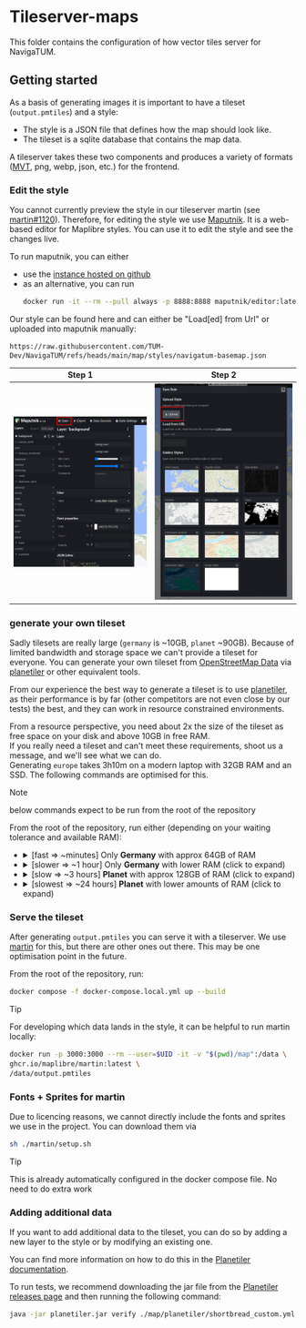 # Tileserver-maps

This folder contains the configuration of how vector tiles server for NavigaTUM.

## Getting started

As a basis of generating images it is important to have a tileset (`output.pmtiles`) and a style:
- The style is a JSON file that defines how the map should look like.
- The tileset is a sqlite database that contains the map data.

A tileserver takes these two components and produces a variety of
formats ([MVT](https://github.com/mapbox/vector-tile-spec), png, webp, json, etc.) for the frontend.

### Edit the style

You cannot currently preview the style in our tileserver martin
(see [martin#1120](https://github.com/maplibre/martin/issues/1120)).
Therefore, for editing the style we use [Maputnik](https://github.com/maputnik/editor).
It is a web-based editor for Maplibre styles.
You can use it to edit the style and see the changes live.

To run maputnik, you can either

- use the [instance hosted on github](https://maputnik.github.io/)
- as an alternative, you can run
  ```bash
  docker run -it --rm --pull always -p 8888:8888 maputnik/editor:latest
  ```

Our style can be found here and can either be "Load[ed] from Url" or uploaded into maputnik manually:

```
https://raw.githubusercontent.com/TUM-Dev/NavigaTUM/refs/heads/main/map/styles/navigatum-basemap.json
```

| Step 1                                                                                         | Step 2                                                                                              |
|------------------------------------------------------------------------------------------------|-----------------------------------------------------------------------------------------------------|
| ![Where in Maputnik to click to import a style](/resources/documentation/maputnik-import1.png) | ![Where in Maputnik to click then to import a style](/resources/documentation/maputnik-import2.png) |

### generate your own tileset

Sadly tilesets are really large (`germany` is ~10GB, `planet` ~90GB).
Because of limited bandwidth and storage space we can't provide a tileset for everyone.
You can generate your own tileset from [OpenStreetMap Data](https://osmdata.openstreetmap.de/)
via [planetiler](https://github.com/onthegomap/planetiler) or other equivalent tools.

From our experience the best way to generate a tileset is to
use [planetiler](https://github.com/onthegomap/planetiler), as their performance is by far (other competitors are not
even close by our tests) the best, and they can work in resource constrained environments.

From a resource perspective, you need about 2x the size of the tileset as free space on your disk and above 10GB in free
RAM.  
If you really need a tileset and can't meet these requirements, shoot us a message, and we'll see what we can do.  
Generating `europe` takes 3h10m on a modern laptop with 32GB RAM and an SSD. The following commands are optimised for
this.

> [!NOTE]
> below commands expect to be run from the root of the repository

From the root of the repository, run either (depending on your waiting tolerance and available RAM):

- <details><summary>[fast => ~minutes] Only <b>Germany</b> with approx 64GB of RAM</summary>

  ```bash
  docker run --rm --user=$UID -it \
  -e JAVA_TOOL_OPTIONS="-Xmx54g" -v "$(pwd)/map":/data \
  ghcr.io/onthegomap/planetiler:latest \
  /data/planetiler/shortbread_custom.yml \
  --download --download-threads=10 --download-chunk-size-mb=1000 \
  --fetch-wikidata --languages=de,en \
  --Xmx54g --nodemap-type=sparsearray --nodemap-storage=ram \
   --area=germany \
   --output=/data/output.pmtiles
  ```

  </details>

- <details><summary>[slower => ~1 hour] Only <b>Germany</b> with lower RAM (click to expand)</summary>

  ```bash
  docker run --rm --user=$UID -it \
  -e JAVA_TOOL_OPTIONS="-Xmx10g" -v "$(pwd)/map":/data \
  ghcr.io/onthegomap/planetiler:latest \
  /data/planetiler/shortbread_custom.yml \
  --download --download-threads=10 --download-chunk-size-mb=1000 \
  --fetch-wikidata --languages=de,en \
  --Xmx10g --storage=mmap \
   --area=germany \
   --output=/data/output.pmtiles
  ```

  </details>

- <details><summary>[slow => ~3 hours] <b>Planet</b> with approx 128GB of RAM (click to expand)</summary>

  ```bash
  docker run --rm --user=$UID -it \
  -e JAVA_TOOL_OPTIONS="-Xmx100g" -v "$(pwd)/map":/data \
  ghcr.io/onthegomap/planetiler:latest \
  /data/planetiler/shortbread_custom.yml \
  --download --download-threads=10 --download-chunk-size-mb=1000 \
  --fetch-wikidata --languages=de,en \
  --Xmx100g --nodemap-type=sparsearray --nodemap-storage=ram \
  --area=planet --bounds=world \
  --output=/data/output.pmtiles
  ```

  </details>

- <details><summary>[slowest => ~24 hours] <b>Planet</b> with lower amounts of RAM (click to expand)</summary>

  ```bash
  docker run --rm --user=$UID -it \
  -e JAVA_TOOL_OPTIONS="-Xmx25g" -v "$(pwd)/map":/data \
  ghcr.io/onthegomap/planetiler:latest \
  /data/planetiler/shortbread_custom.yml \
  --download --download-threads=10 --download-chunk-size-mb=1000 \
  --fetch-wikidata --languages=de,en \
  --Xmx25g --nodemap-type=array --storage=mmap \
  --area=planet --bounds=world \
  --output=/data/output.pmtiles
  ```

  </details>

### Serve the tileset

After generating `output.pmtiles` you can serve it with a tileserver.
We use [martin](https://github.com/maplibre/martin) for this, but there are other ones out there.
This may be one optimisation point in the future.

From the root of the repository, run:

```bash
docker compose -f docker-compose.local.yml up --build
```

> [!TIP]
> For developing which data lands in the style, it can be helpful to run martin locally:
> ```bash
> docker run -p 3000:3000 --rm --user=$UID -it -v "$(pwd)/map":/data \
> ghcr.io/maplibre/martin:latest \
> /data/output.pmtiles
> ```

### Fonts + Sprites for martin

Due to licencing reasons, we cannot directly include the fonts and sprites we use in the project.
You can download them via

```bash
sh ./martin/setup.sh
```

> [!TIP]
> This is already automatically configured in the docker compose file. No need to do extra work

### Adding additional data

If you want to add additional data to the tileset, you can do so by adding a new layer to the style or by modifying an existing one.

You can find more information on how to do this in the [Planetiler documentation](https://github.com/onthegomap/planetiler/tree/main/planetiler-custommap).

To run tests, we recommend downloading the jar file from the [Planetiler releases page](https://github.com/onthegomap/planetiler/releases) and then running the following command:

```bash
java -jar planetiler.jar verify ./map/planetiler/shortbread_custom.yml --watch
```
